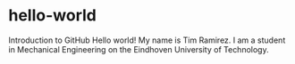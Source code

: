 # hello-world
Introduction to GitHub
Hello world! My name is Tim Ramirez. 
I am a student in Mechanical Engineering on the Eindhoven University of Technology. 
